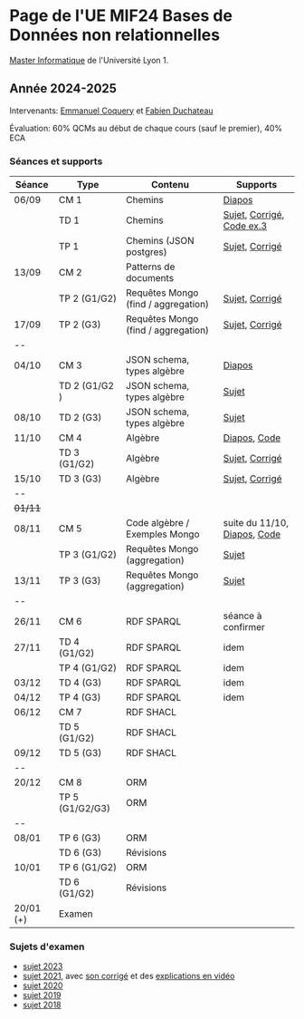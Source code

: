 # Page de l'UE MIF24 Bases de Données non relationnelles

[Master Informatique](http://master-info.univ-lyon1.fr/M1/) de l'Université Lyon 1.

## Année 2024-2025

Intervenants: [Emmanuel Coquery](https://perso.liris.cnrs.fr/emmanuel.coquery/) et [Fabien Duchateau](https://perso.liris.cnrs.fr/fabien.duchateau/)

Évaluation: 60% QCMs au début de chaque cours (sauf le premier), 40% ECA

### Séances et supports

| Séance    | Type            | Contenu                             | Supports                                                                                                 |
| --------- | --------------- | ----------------------------------- | -------------------------------------------------------------------------------------------------------- |
| 06/09     | CM 1            | Chemins                             | [Diapos](cm/cm1-chemins.pdf)                                                                             |
|           | TD 1            | Chemins                             | [Sujet](td/td1-chemins.pdf), [Corrigé](td/td1-chemins-corrige.pdf), [Code ex.3](td/td1-chemins.code.zip) |
|           | TP 1            | Chemins (JSON postgres)             | [Sujet](tp/tp1-chemins.md), [Corrigé](tp/tp1-corrige.sql)                                                |
| 13/09     | CM 2            | Patterns de documents               |                                                                                                          |
|           | TP 2 (G1/G2)    | Requêtes Mongo (find / aggregation) | [Sujet](tp/tp2-mongo.md), [Corrigé](tp/tp2-mongo.mongodb)                                                |
| 17/09     | TP 2 (G3)       | Requêtes Mongo (find / aggregation) | [Sujet](tp/tp2-mongo.md), [Corrigé](tp/tp2-mongo.mongodb)                                                |
| --        |                 |                                     |                                                                                                          |
| 04/10     | CM 3            | JSON schema, types algèbre          | [Diapos](cm/cm3-types-json-schema.pdf)                                                                   |
|           | TD 2 (G1/G2 )   | JSON schema, types algèbre          | [Sujet](td/td2-types.pdf)                                                                                |
| 08/10     | TD 2 (G3)       | JSON schema, types algèbre          | [Sujet](td/td2-types.pdf)                                                                                |
| 11/10     | CM 4            | Algèbre                             | [Diapos](cm/cm4-algebres-collections.pdf), [Code](cm/cm4-code.md)                                        |
|           | TD 3 (G1/G2)    | Algèbre                             | [Sujet](td/td3-algebre.pdf), [Corrigé](td/td3-algebre-correction.pdf)                             |
| 15/10     | TD 3 (G3)       | Algèbre                             | [Sujet](td/td3-algebre.pdf), [Corrigé](td/td3-algebre-correction.pdf)                             |
| --        |                 |                                     |                                                                                                          |
| ~~01/11~~ |                 |                                     |                                                                                                          |
| 08/11     | CM 5            | Code algèbre / Exemples Mongo       | suite du 11/10, [Diapos](cm/cm4-algebres-collections.pdf), [Code](cm/cm4-code.md)                        |
|           | TP 3 (G1/G2)    | Requêtes Mongo (aggregation)        | [Sujet](tp/tp3-mongo-aggregation.md)                                                                     |
| 13/11     | TP 3 (G3)       | Requêtes Mongo (aggregation)        | [Sujet](tp/tp3-mongo-aggregation.md)                                                                     |
| --        |                 |                                     |                                                                                                          |
| 26/11     | CM 6            | RDF SPARQL                          | séance à confirmer                                                                                       |
| 27/11     | TD 4 (G1/G2)    | RDF SPARQL                          | idem                                                                                                     |
|           | TP 4 (G1/G2)    | RDF SPARQL                          | idem                                                                                                     |
| 03/12     | TD 4 (G3)       | RDF SPARQL                          | idem                                                                                                     |
| 04/12     | TP 4 (G3)       | RDF SPARQL                          | idem                                                                                                     |
| 06/12     | CM 7            | RDF SHACL                           |                                                                                                          |
|           | TD 5 (G1/G2)    | RDF SHACL                           |                                                                                                          |
| 09/12     | TD 5 (G3)       | RDF SHACL                           |                                                                                                          |
| --        |                 |                                     |                                                                                                          |
| 20/12     | CM 8            | ORM                                 |                                                                                                          |
|           | TP 5 (G1/G2/G3) | ORM                                 |                                                                                                          |
| --        |                 |                                     |                                                                                                          |
| 08/01     | TP 6 (G3)       | ORM                                 |                                                                                                          |
|           | TD 6 (G3)       | Révisions                           |                                                                                                          |
| 10/01     | TP 6 (G1/G2)    | ORM                                 |                                                                                                          |
|           | TD 6 (G1/G2)    | Révisions                           |                                                                                                          |
| 20/01 (+) | Examen          |                                     |                                                                                                          |

### Sujets d'examen

- [sujet 2023](annales/eca-23-24-s1.pdf)
- [sujet 2021](http://perso.liris.cnrs.fr/emmanuel.coquery/home/enseignement/archives/mif04/mif04-examen-2021-2022-s1.pdf), avec [son corrigé](http://perso.liris.cnrs.fr/emmanuel.coquery/home/enseignement/archives/mif04/mif04-examen-2021-2022-s1-corrige) et des [explications en vidéo](https://scalelite-info.univ-lyon1.fr/playback/presentation/2.3/514be0833f3339fc1b5110968f76d29369c161c5-1644316265552)
- [sujet 2020](http://perso.liris.cnrs.fr/emmanuel.coquery/home/enseignement/archives/mif04/mif04-examen-2020-2021-s1.pdf)
- [sujet 2019](http://perso.liris.cnrs.fr/emmanuel.coquery/home/enseignement/archives/mif04/mif04-examen-2019-2020-s1.pdf)
- [sujet 2018](http://perso.liris.cnrs.fr/emmanuel.coquery/home/enseignement/archives/mif04/mif04-examen-2018-2019-s1.pdf)

